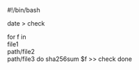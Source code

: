 #!/bin/bash

date > check

for f in \
  file1 \
  path/file2 \
  path/file3
do
  sha256sum $f >> check
done

